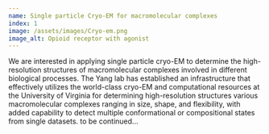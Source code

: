 ```yaml
---
name: Single particle Cryo-EM for macromolecular complexes
index: 1
image: /assets/images/Cryo-em.png
image_alt: Opioid receptor with agonist
---
```


We are interested in applying single particle cryo-EM to determine the high-resolution structures of macromolecular complexes involved in different biological processes. The Yang lab has established an infrastructure that effectively utilizes the world-class cryo-EM and computational resources at the University of Virginia for determining high-resolution structures various macromolecular complexes ranging in size, shape, and flexibility, with added capability to detect multiple conformational or compositional states from single datasets. to be continued...

